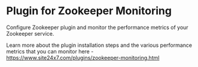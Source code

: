 
Plugin for Zookeeper Monitoring
==============================

Configure Zookeeper plugin and monitor the performance metrics of your Zookeeper service.

Learn more about the plugin installation steps and the various performance metrics that you can monitor here - https://www.site24x7.com/plugins/zookeeper-monitoring.html
